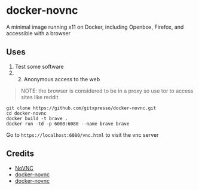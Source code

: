 docker-novnc
============

A minimal image running x11 on Docker, including Openbox, Firefox, and accessible with a browser
## Uses 
1. Test some software
2.  2. Anonymous access to the web
> NOTE: the browser is considered to be in a proxy so use tor to access sites like reddit
```
git clone https://github.com/gitxpresso/docker-novnc.git
cd docker-novnc
docker build -t brave .
docker run -td -p 6080:6080 --name brave brave
```

Go to `https://localhost:6080/vnc.html` to visit the vnc server


## Credits

* [NoVNC](http://kanaka.github.io/noVNC/)
* [docker-novnc](https://github.com/paimpozhil/docker-novnc)
* [docker-novnc](https://github.com/light4/docker-novnc)
